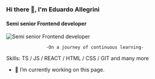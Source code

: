 ### Hi there 👋, I'm Eduardo Allegrini
#### Semi senior Frontend developer
![Semi senior Frontend developer](https://camo.githubusercontent.com/7de37139d0b4c1ce40865e799b446c0e963a3dd8fb68d239707237c40604fa3d/68747470733a2f2f63646e2e6472696262626c652e636f6d2f75736572732f3733303730332f73637265656e73686f74732f363538313234332f6176656e746f2e676966)

                   -On a journey of continuous learning-

Skills: TS / JS / REACT / HTML / CSS / GIT and many more

- 🔭 I’m currently working on this page. 









